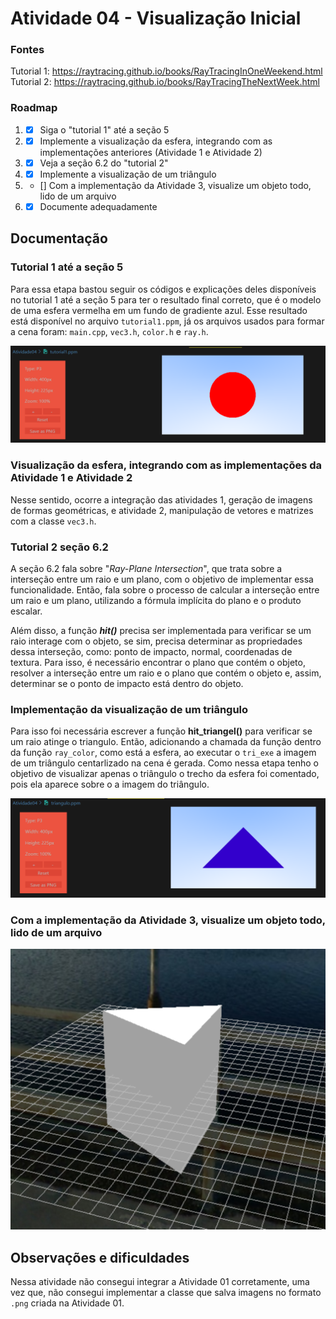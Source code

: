 # Atividade 04 - Visualização Inicial

### Fontes
Tutorial 1: https://raytracing.github.io/books/RayTracingInOneWeekend.html <br>
Tutorial 2: https://raytracing.github.io/books/RayTracingTheNextWeek.html

### Roadmap
1) - [X] Siga o "tutorial 1" até a seção 5
2) - [X] Implemente a visualização da esfera, integrando com as implementações anteriores (Atividade 1 e Atividade 2)
3) - [X] Veja a seção 6.2 do "tutorial 2"
4) - [X] Implemente a visualização de um triângulo
5) - [] Com a implementação da Atividade 3, visualize um objeto todo, lido de um arquivo
6) - [X] Documente adequadamente

## Documentação

### Tutorial 1 até a seção 5
Para essa etapa bastou seguir os códigos e explicações deles disponíveis no tutorial 1 até a seção 5 para ter o resultado final correto, que é o modelo de uma esfera vermelha em um fundo de gradiente azul. Esse resultado está disponível no arquivo `tutorial1.ppm`, já os arquivos usados para formar a cena foram: `main.cpp`, `vec3.h`, `color.h` e `ray.h`.

![Circulo vermelho em fundo azul gradiente](image.png)

### Visualização da esfera, integrando com as implementações da Atividade 1 e Atividade 2
Nesse sentido, ocorre a integração das atividades 1, geração de imagens de formas geométricas, e atividade 2, manipulação de vetores e matrizes com a classe `vec3.h`.

### Tutorial 2 seção 6.2
A seção 6.2 fala sobre "*Ray-Plane Intersection*", que trata sobre a interseção entre um raio e um plano, com o objetivo de implementar essa funcionalidade. Então, fala sobre o processo de calcular a interseção entre um raio e um plano, utilizando a fórmula implícita do plano e o produto escalar. 

Além disso, a função ***hit()*** precisa ser implementada para verificar se um raio interage com o objeto, se sim, precisa determinar as propriedades dessa interseção, como: ponto de impacto, normal, coordenadas de textura. Para isso, é necessário encontrar o plano que contém o objeto, resolver a interseção entre um raio e o plano que contém o objeto e, assim, determinar se o ponto de impacto está dentro do objeto.

### Implementação da visualização de um triângulo
Para isso foi necessária escrever a função **hit_triangel()** para verificar se um raio atinge o triangulo. Então, adicionando a chamada da função dentro da função `ray_color`, como está a esfera, ao executar o `tri_exe` a imagem de um triângulo centarlizado na cena é gerada. Como nessa etapa tenho o objetivo de visualizar apenas o triângulo o trecho da esfera foi comentado, pois ela aparece sobre o a imagem do triângulo.

![Triângulo azul em fundo azul gradiente](image-2.png)

### Com a implementação da Atividade 3, visualize um objeto todo, lido de um arquivo

![Objeto que representa uma piramide de base triangular](image-1.png)

## Observações e dificuldades
Nessa atividade não consegui integrar a Atividade 01 corretamente, uma vez que, não consegui implementar a classe que salva imagens no formato `.png` criada na Atividade 01.